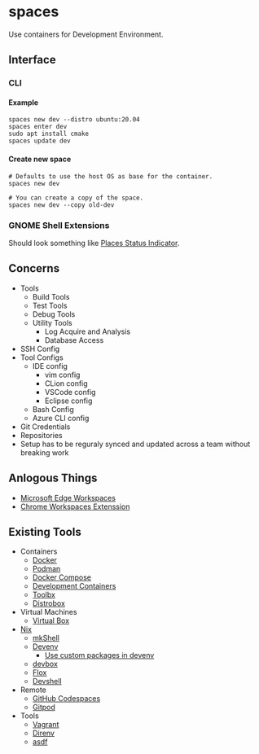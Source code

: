 # spaces
Use containers for Development Environment.


## Interface

### CLI

#### Example
```
spaces new dev --distro ubuntu:20.04 
spaces enter dev
sudo apt install cmake
spaces update dev
```

#### Create new space
```
# Defaults to use the host OS as base for the container.
spaces new dev

# You can create a copy of the space.
spaces new dev --copy old-dev
```


### GNOME Shell Extensions
Should look something like [Places Status Indicator](https://extensions.gnome.org/extension/8/places-status-indicator/).

## Concerns
- Tools
  - Build Tools
  - Test Tools
  - Debug Tools
  - Utility Tools
    - Log Acquire and Analysis
    - Database Access
- SSH Config
- Tool Configs
  - IDE config
    - vim config
    - CLion config
    - VSCode config
    - Eclipse config
  - Bash Config
  - Azure CLI config
- Git Credentials
- Repositories
- Setup has to be reguraly synced and updated across a team without breaking work

## Anlogous Things
- [Microsoft Edge Workspaces](https://learn.microsoft.com/en-us/deployedge/microsoft-edge-workspaces)
- [Chrome Workspaces Extenssion](https://chromewebstore.google.com/detail/workspaces/hpljjefgmnkloakbfckghmlapghabgfa)

## Existing Tools
- Containers
  - [Docker](https://docs.docker.com/engine/)
  - [Podman](https://podman.io/)
  - [Docker Compose](https://docs.docker.com/compose/)
  - [Development Containers](https://containers.dev/)
  - [Toolbx](https://containertoolbx.org/)
  - [Distrobox](https://distrobox.it/)
- Virtual Machines
  - [Virtual Box](https://www.virtualbox.org/)
- [Nix](https://nixos.org/)
  - [mkShell](https://ryantm.github.io/nixpkgs/builders/special/mkshell/)
  - [Devenv](https://devenv.sh/)
    - [Use custom packages in devenv](https://devenv.sh/guides/using-with-flakes/#modifying-your-flakenix-file)
  - [devbox](https://www.jetify.com/devbox)
  - [Flox](https://flox.dev/)
  - [Devshell](https://numtide.github.io/devshell/)
- Remote
  - [GitHub Codespaces](https://github.com/features/codespaces)
  - [Gitpod](https://www.gitpod.io/)
- Tools
  - [Vagrant](https://www.vagrantup.com/)
  - [Direnv](https://direnv.net/)
  - [asdf](https://asdf-vm.com/)
